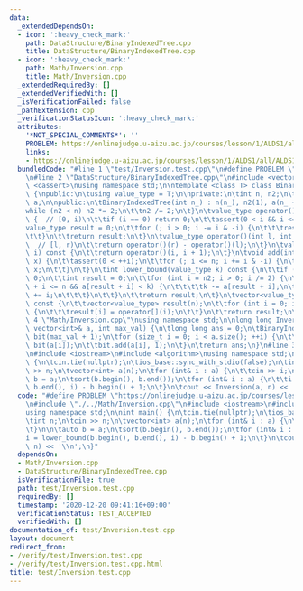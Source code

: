 ```yaml
---
data:
  _extendedDependsOn:
  - icon: ':heavy_check_mark:'
    path: DataStructure/BinaryIndexedTree.cpp
    title: DataStructure/BinaryIndexedTree.cpp
  - icon: ':heavy_check_mark:'
    path: Math/Inversion.cpp
    title: Math/Inversion.cpp
  _extendedRequiredBy: []
  _extendedVerifiedWith: []
  _isVerificationFailed: false
  _pathExtension: cpp
  _verificationStatusIcon: ':heavy_check_mark:'
  attributes:
    '*NOT_SPECIAL_COMMENTS*': ''
    PROBLEM: https://onlinejudge.u-aizu.ac.jp/courses/lesson/1/ALDS1/all/ALDS1_5_D
    links:
    - https://onlinejudge.u-aizu.ac.jp/courses/lesson/1/ALDS1/all/ALDS1_5_D
  bundledCode: "#line 1 \"test/Inversion.test.cpp\"\n#define PROBLEM \"https://onlinejudge.u-aizu.ac.jp/courses/lesson/1/ALDS1/all/ALDS1_5_D\"\
    \n#line 2 \"DataStructure/BinaryIndexedTree.cpp\"\n#include <vector>\n#include\
    \ <cassert>\nusing namespace std;\n\ntemplate <class T> class BinaryIndexedTree\
    \ {\npublic:\n\tusing value_type = T;\n\nprivate:\n\tint n, n2;\n\tvector<value_type>\
    \ a;\n\npublic:\n\tBinaryIndexedTree(int n_) : n(n_), n2(1), a(n_ + 1) {\n\t\t\
    while (n2 < n) n2 *= 2;\n\t\tn2 /= 2;\n\t}\n\tvalue_type operator()(int i) const\
    \ {  // [0, i)\n\t\tif (i == 0) return 0;\n\t\tassert(0 < i && i <= n);\n\t\t\
    value_type result = 0;\n\t\tfor (; i > 0; i -= i & -i) {\n\t\t\tresult += a[i];\n\
    \t\t}\n\t\treturn result;\n\t}\n\tvalue_type operator()(int l, int r) const {\
    \  // [l, r)\n\t\treturn operator()(r) - operator()(l);\n\t}\n\tvalue_type operator[](int\
    \ i) const {\n\t\treturn operator()(i, i + 1);\n\t}\n\tvoid add(int i, value_type\
    \ x) {\n\t\tassert(0 < ++i);\n\t\tfor (; i <= n; i += i & -i) {\n\t\t\ta[i] +=\
    \ x;\n\t\t}\n\t}\n\tint lower_bound(value_type k) const {\n\t\tif (k <= 0) return\
    \ 0;\n\t\tint result = 0;\n\t\tfor (int i = n2; i > 0; i /= 2) {\n\t\t\tif (result\
    \ + i <= n && a[result + i] < k) {\n\t\t\t\tk -= a[result + i];\n\t\t\t\tresult\
    \ += i;\n\t\t\t}\n\t\t}\n\t\treturn result;\n\t}\n\tvector<value_type> to_a()\
    \ const {\n\t\tvector<value_type> result(n);\n\t\tfor (int i = 0; i < n; ++i)\
    \ {\n\t\t\tresult[i] = operator[](i);\n\t\t}\n\t\treturn result;\n\t}\n};\n#line\
    \ 4 \"Math/Inversion.cpp\"\nusing namespace std;\n\nlong long Inversion(const\
    \ vector<int>& a, int max_val) {\n\tlong long ans = 0;\n\tBinaryIndexedTree<int>\
    \ bit(max_val + 1);\n\tfor (size_t i = 0; i < a.size(); ++i) {\n\t\tans += i -\
    \ bit(a[i]);\n\t\tbit.add(a[i], 1);\n\t}\n\treturn ans;\n}\n#line 3 \"test/Inversion.test.cpp\"\
    \n#include <iostream>\n#include <algorithm>\nusing namespace std;\n\nint main()\
    \ {\n\tcin.tie(nullptr);\n\tios_base::sync_with_stdio(false);\n\tint n;\n\tcin\
    \ >> n;\n\tvector<int> a(n);\n\tfor (int& i : a) {\n\t\tcin >> i;\n\t}\n\n\tauto\
    \ b = a;\n\tsort(b.begin(), b.end());\n\tfor (int& i : a) {\n\t\ti = lower_bound(b.begin(),\
    \ b.end(), i) - b.begin() + 1;\n\t}\n\tcout << Inversion(a, n) << '\\n';\n}\n"
  code: "#define PROBLEM \"https://onlinejudge.u-aizu.ac.jp/courses/lesson/1/ALDS1/all/ALDS1_5_D\"\
    \n#include \"./../Math/Inversion.cpp\"\n#include <iostream>\n#include <algorithm>\n\
    using namespace std;\n\nint main() {\n\tcin.tie(nullptr);\n\tios_base::sync_with_stdio(false);\n\
    \tint n;\n\tcin >> n;\n\tvector<int> a(n);\n\tfor (int& i : a) {\n\t\tcin >> i;\n\
    \t}\n\n\tauto b = a;\n\tsort(b.begin(), b.end());\n\tfor (int& i : a) {\n\t\t\
    i = lower_bound(b.begin(), b.end(), i) - b.begin() + 1;\n\t}\n\tcout << Inversion(a,\
    \ n) << '\\n';\n}"
  dependsOn:
  - Math/Inversion.cpp
  - DataStructure/BinaryIndexedTree.cpp
  isVerificationFile: true
  path: test/Inversion.test.cpp
  requiredBy: []
  timestamp: '2020-12-20 09:41:16+09:00'
  verificationStatus: TEST_ACCEPTED
  verifiedWith: []
documentation_of: test/Inversion.test.cpp
layout: document
redirect_from:
- /verify/test/Inversion.test.cpp
- /verify/test/Inversion.test.cpp.html
title: test/Inversion.test.cpp
---
```

